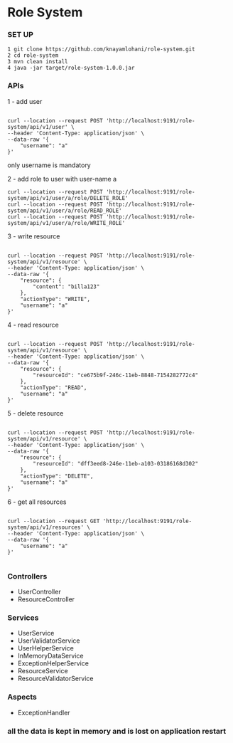 # Role System

### SET UP
```
1 git clone https://github.com/knayamlohani/role-system.git
2 cd role-system
3 mvn clean install
4 java -jar target/role-system-1.0.0.jar
```



### APIs

1 -  add user
```

curl --location --request POST 'http://localhost:9191/role-system/api/v1/user' \
--header 'Content-Type: application/json' \
--data-raw '{
    "username": "a"
}'

```
only username is mandatory


2 - add role to user with user-name a
```
curl --location --request POST 'http://localhost:9191/role-system/api/v1/user/a/role/DELETE_ROLE'
curl --location --request POST 'http://localhost:9191/role-system/api/v1/user/a/role/READ_ROLE'
curl --location --request POST 'http://localhost:9191/role-system/api/v1/user/a/role/WRITE_ROLE'

```

3 - write resource 
```

curl --location --request POST 'http://localhost:9191/role-system/api/v1/resource' \
--header 'Content-Type: application/json' \
--data-raw '{
    "resource": {
        "content": "billa123"
    },
    "actionType": "WRITE",
    "username": "a"
}'

```
4 - read resource
```

curl --location --request POST 'http://localhost:9191/role-system/api/v1/resource' \
--header 'Content-Type: application/json' \
--data-raw '{
    "resource": {
        "resourceId": "ce675b9f-246c-11eb-8848-7154282772c4"
    },
    "actionType": "READ",
    "username": "a"
}'
```

5 -  delete resource
```

curl --location --request POST 'http://localhost:9191/role-system/api/v1/resource' \
--header 'Content-Type: application/json' \
--data-raw '{
    "resource": {
        "resourceId": "dff3eed8-246e-11eb-a103-03186168d302"
    },
    "actionType": "DELETE",
    "username": "a"
}'

```

6 - get all resources

```

curl --location --request GET 'http://localhost:9191/role-system/api/v1/resources' \
--header 'Content-Type: application/json' \
--data-raw '{
    "username": "a"
}'


```

### Controllers

* UserController
* ResourceController


### Services

* UserService
* UserValidatorService
* UserHelperService
* InMemoryDataService
* ExceptionHelperService
* ResourceService
* ResourceValidatorService


### Aspects

* ExceptionHandler


### all the data is kept in memory and is lost on application restart
